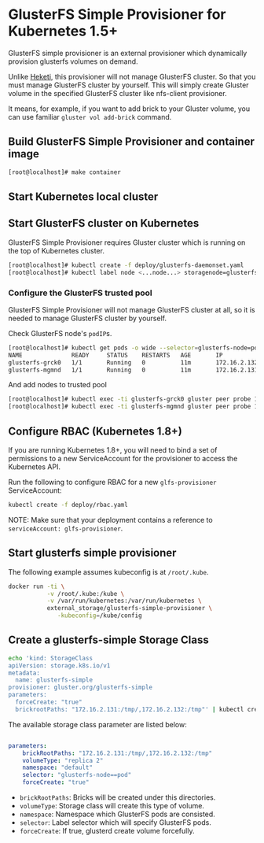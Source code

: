 # GlusterFS Simple Provisioner for Kubernetes 1.5+

GlusterFS simple provisioner is an external provisioner which
dynamically provision glusterfs volumes on demand.

Unlike [Heketi][1], this provisioner will not manage GlusterFS cluster.
So that you must manage GlusterFS cluster by yourself. This will simply
create Gluster volume in the specified GlusterFS cluster like nfs-client
provisioner.

It means, for example, if you want to add brick to your Gluster volume,
you can use familiar `gluster vol add-brick` command.

[1]: https://github.com/heketi/heketi

## Build GlusterFS Simple Provisioner and container image

```bash
[root@localhost]# make container
```

## Start Kubernetes local cluster

## Start GlusterFS cluster on Kubernetes

GlusterFS Simple Provisioner requires Gluster cluster which is running on the top of Kubernetes cluster.

```bash
[root@localhost]# kubectl create -f deploy/glusterfs-daemonset.yaml
[root@localhost]# kubectl label node <...node...> storagenode=glusterfs
```
### Configure the GlusterFS trusted pool

GlusterFS Simple Provisioner will not manage GlusterFS cluster at all, so it is needed to manage GlusterFS cluster by yourself.

Check GlusterFS node's `podIP`s.

```bash
[root@localhost]# kubectl get pods -o wide --selector=glusterfs-node=pod
NAME              READY     STATUS    RESTARTS   AGE       IP             NODE
glusterfs-grck0   1/1       Running   0          11m       172.16.2.132   worker02
glusterfs-mgmnd   1/1       Running   0          11m       172.16.2.131   worker01
```

And add nodes to trusted pool

```bash
[root@localhost]# kubectl exec -ti glusterfs-grck0 gluster peer probe 172.16.2.131
[root@localhost]# kubectl exec -ti glusterfs-mgmnd gluster peer probe 172.16.2.132
```

## Configure RBAC (Kubernetes 1.8+)

If you are running Kubernetes 1.8+, you will need to bind a set of permissions to a new ServiceAccount for the provisioner to access the Kubernetes API.

Run the following to configure RBAC for a new `glfs-provisioner` ServiceAccount:
```bash
kubectl create -f deploy/rbac.yaml
```

NOTE: Make sure that your deployment contains a reference to `serviceAccount: glfs-provisioner`.

## Start glusterfs simple provisioner

The following example assumes kubeconfig is at `/root/.kube`.

```bash
docker run -ti \
           -v /root/.kube:/kube \
           -v /var/run/kubernetes:/var/run/kubernetes \
           external_storage/glusterfs-simple-provisioner \
              -kubeconfig=/kube/config
```

## Create a glusterfs-simple Storage Class

```bash
echo 'kind: StorageClass
apiVersion: storage.k8s.io/v1
metadata:
  name: glusterfs-simple
provisioner: gluster.org/glusterfs-simple
parameters:
  forceCreate: "true"
  brickrootPaths: "172.16.2.131:/tmp/,172.16.2.132:/tmp"' | kubectl create -f -
```

The available storage class parameter are listed below:

```yaml

parameters:
    brickRootPaths: "172.16.2.131:/tmp/,172.16.2.132:/tmp"
    volumeType: "replica 2"
    namespace: "default"
    selector: "glusterfs-node==pod"
    forceCreate: "true"
```

* `brickRootPaths`: Bricks will be created under this directories.
* `volumeType`: Storage class will create this type of volume.
* `namespace`: Namespace which GlusterFS pods are consisted.
* `selector`: Label selector which will specify GlusterFS pods.
* `forceCreate`: If true, glusterd create volume forcefully.

